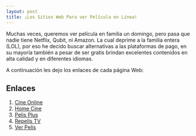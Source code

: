 ```yaml
---
layout: post
title: ¡Los Sitios Web Para ver Película en Línea!
---
```

Muchas veces, queremos ver película en familia un domingo, pero pasa que nadie tiene Netflix, Qubit, ni Amazon. La cual deprime a la familia entera (LOL), por eso he decido buscar alternativas a las plataformas de pago, en su mayoría también a pesar de ser gratis brindan excelentes contenidos en alta calidad y en diferentes idiomas. 

A continuación les dejo los enlaces de cada página Web:

## Enlaces
<ol>
<li value="1"><a href="https://www.cine-online.eu/">Cine Online</a></li>
<li value="2"><a href="https://homecine.net/">Home Cine</a></li>
<li value="3"><a href="https://www.pelisplus.to/">Pelis Plus</a></li>
<li value="4"><a href="http://www.cliver.tv/">Repelis TV</a></li>
<li value="5"><a href="http://ver-pelis.me//">Ver Pelis</a></li>
</ol>


